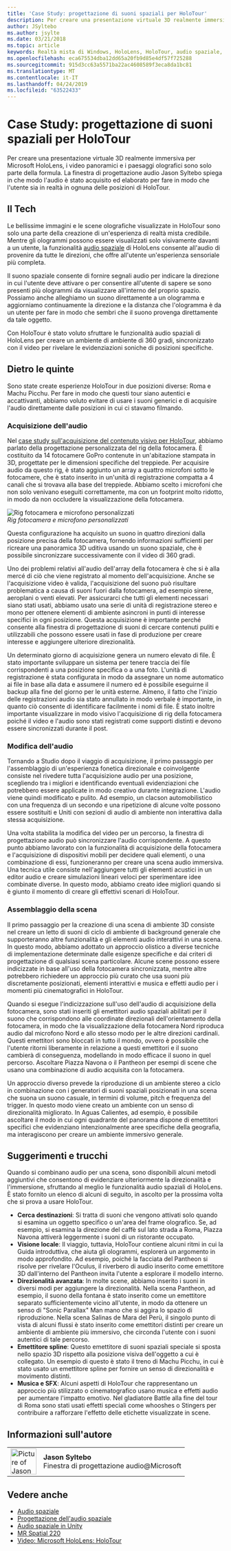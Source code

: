 ```yaml
---
title: 'Case Study: progettazione di suoni spaziali per HoloTour'
description: Per creare una presentazione virtuale 3D realmente immersiva per Microsoft HoloLens, i video panoramici e i paesaggi olografici sono solo parte della formula.
author: JSyltebo
ms.author: jsylte
ms.date: 03/21/2018
ms.topic: article
keywords: Realtà mista di Windows, HoloLens, HoloTour, audio spaziale, case study
ms.openlocfilehash: eca675534dba12dd65a20fb9d85e4df57f725288
ms.sourcegitcommit: 915d3cc63a5571ba22ac4608589f3eca8da1bc81
ms.translationtype: MT
ms.contentlocale: it-IT
ms.lasthandoff: 04/24/2019
ms.locfileid: "63522433"
---
```

# <a name="case-study---spatial-sound-design-for-holotour"></a>Case Study: progettazione di suoni spaziali per HoloTour

Per creare una presentazione virtuale 3D realmente immersiva per Microsoft HoloLens, i video panoramici e i paesaggi olografici sono solo parte della formula. La finestra di progettazione audio Jason Syltebo spiega in che modo l'audio è stato acquisito ed elaborato per fare in modo che l'utente sia in realtà in ognuna delle posizioni di HoloTour.

## <a name="the-tech"></a>Il Tech

Le bellissime immagini e le scene olografiche visualizzate in HoloTour sono solo una parte della creazione di un'esperienza di realtà mista credibile. Mentre gli ologrammi possono essere visualizzati solo visivamente davanti a un utente, la funzionalità [audio spaziale](spatial-sound.md) di HoloLens consente all'audio di provenire da tutte le direzioni, che offre all'utente un'esperienza sensoriale più completa.

Il suono spaziale consente di fornire segnali audio per indicare la direzione in cui l'utente deve attivare o per consentire all'utente di sapere se sono presenti più ologrammi da visualizzare all'interno del proprio spazio. Possiamo anche alleghiamo un suono direttamente a un ologramma e aggiorniamo continuamente la direzione e la distanza che l'ologramma è da un utente per fare in modo che sembri che il suono provenga direttamente da tale oggetto.

Con HoloTour è stato voluto sfruttare le funzionalità audio spaziali di HoloLens per creare un ambiente di ambiente di 360 gradi, sincronizzato con il video per rivelare le evidenziazioni soniche di posizioni specifiche.

## <a name="behind-the-scenes"></a>Dietro le quinte

Sono state create esperienze HoloTour in due posizioni diverse: Roma e Machu Picchu. Per fare in modo che questi tour siano autentici e accattivanti, abbiamo voluto evitare di usare i suoni generici e di acquisire l'audio direttamente dalle posizioni in cui ci stavamo filmando.

### <a name="capturing-the-audio"></a>Acquisizione dell'audio

Nel [case study sull'acquisizione del contenuto visivo per HoloTour](case-study-capturing-and-creating-content-for-holotour.md), abbiamo parlato della progettazione personalizzata del rig della fotocamera. È costituito da 14 fotocamere GoPro contenute in un'abitazione stampata in 3D, progettate per le dimensioni specifiche del treppiede. Per acquisire audio da questo rig, è stato aggiunto un array a quattro microfoni sotto le fotocamere, che è stato inserito in un'unità di registrazione compatta a 4 canali che si trovava alla base del treppiede. Abbiamo scelto i microfoni che non solo venivano eseguiti correttamente, ma con un footprint molto ridotto, in modo da non occludere la visualizzazione della fotocamera.

![Rig fotocamera e microfono personalizzati](images/camera-rig-microphones-300px.png)<br>
*Rig fotocamera e microfono personalizzati*

Questa configurazione ha acquisito un suono in quattro direzioni dalla posizione precisa della fotocamera, fornendo informazioni sufficienti per ricreare una panoramica 3D uditiva usando un suono spaziale, che è possibile sincronizzare successivamente con il video di 360 gradi.

Uno dei problemi relativi all'audio dell'array della fotocamera è che si è alla mercé di ciò che viene registrato al momento dell'acquisizione. Anche se l'acquisizione video è valida, l'acquisizione del suono può risultare problematica a causa di suoni fuori dalla fotocamera, ad esempio sirene, aeroplani o venti elevati. Per assicurarci che tutti gli elementi necessari siano stati usati, abbiamo usato una serie di unità di registrazione stereo e mono per ottenere elementi di ambiente asincroni in punti di interesse specifici in ogni posizione. Questa acquisizione è importante perché consente alla finestra di progettazione di suoni di cercare contenuti puliti e utilizzabili che possono essere usati in fase di produzione per creare interesse e aggiungere ulteriore direzionalità.

Un determinato giorno di acquisizione genera un numero elevato di file. È stato importante sviluppare un sistema per tenere traccia dei file corrispondenti a una posizione specifica o a una foto. L'unità di registrazione è stata configurata in modo da assegnare un nome automatico ai file in base alla data e assumere il numero ed è possibile eseguirne il backup alla fine del giorno per le unità esterne. Almeno, il fatto che l'inizio delle registrazioni audio sia stato annullato in modo verbale è importante, in quanto ciò consente di identificare facilmente i nomi di file. È stato inoltre importante visualizzare in modo visivo l'acquisizione di rig della fotocamera poiché il video e l'audio sono stati registrati come supporti distinti e devono essere sincronizzati durante il post.

### <a name="editing-the-audio"></a>Modifica dell'audio

Tornando a Studio dopo il viaggio di acquisizione, il primo passaggio per l'assemblaggio di un'esperienza fonetica direzionale e coinvolgente consiste nel rivedere tutta l'acquisizione audio per una posizione, scegliendo tra i migliori e identificando eventuali evidenziazioni che potrebbero essere applicate in modo creativo durante integrazione. L'audio viene quindi modificato e pulito. Ad esempio, un clacson automobilistico con una frequenza di un secondo e una ripetizione di alcune volte possono essere sostituiti e Uniti con sezioni di audio di ambiente non interattiva dalla stessa acquisizione.

Una volta stabilita la modifica del video per un percorso, la finestra di progettazione audio può sincronizzare l'audio corrispondente. A questo punto abbiamo lavorato con la funzionalità di acquisizione della fotocamera e l'acquisizione di dispositivi mobili per decidere quali elementi, o una combinazione di essi, funzioneranno per creare una scena audio immersiva. Una tecnica utile consiste nell'aggiungere tutti gli elementi acustici in un editor audio e creare simulazioni lineari veloci per sperimentare idee combinate diverse. In questo modo, abbiamo creato idee migliori quando si è giunto il momento di creare gli effettivi scenari di HoloTour.

### <a name="assembling-the-scene"></a>Assemblaggio della scena

Il primo passaggio per la creazione di una scena di ambiente 3D consiste nel creare un letto di suoni di ciclo di ambiente di background generale che supporteranno altre funzionalità e gli elementi audio interattivi in una scena. In questo modo, abbiamo adottato un approccio olistico a diverse tecniche di implementazione determinate dalle esigenze specifiche e dai criteri di progettazione di qualsiasi scena particolare. Alcune scene possono essere indicizzate in base all'uso della fotocamera sincronizzata, mentre altre potrebbero richiedere un approccio più curato che usa suoni più discretamente posizionati, elementi interattivi e musica e effetti audio per i momenti più cinematografici in HoloTour.

Quando si esegue l'indicizzazione sull'uso dell'audio di acquisizione della fotocamera, sono stati inseriti gli emettitori audio spaziali abilitati per il suono che corrispondono alle coordinate direzionali dell'orientamento della fotocamera, in modo che la visualizzazione della fotocamera Nord riproduca audio dal microfono Nord e allo stesso modo per le altre direzioni cardinali. Questi emettitori sono bloccati in tutto il mondo, ovvero è possibile che l'utente ritorni liberamente in relazione a questi emettitori e il suono cambierà di conseguenza, modellando in modo efficace il suono in quel percorso. Ascoltare Piazza Navona o il Pantheon per esempi di scene che usano una combinazione di audio acquisita con la fotocamera.

Un approccio diverso prevede la riproduzione di un ambiente stereo a ciclo in combinazione con i generatori di suoni spaziali posizionati in una scena che suona un suono casuale, in termini di volume, pitch e frequenza del trigger. In questo modo viene creato un ambiente con un senso di direzionalità migliorato. In Aguas Calientes, ad esempio, è possibile ascoltare il modo in cui ogni quadrante del panorama dispone di emettitori specifici che evidenziano intenzionalmente aree specifiche della geografia, ma interagiscono per creare un ambiente immersivo generale.

## <a name="tips-and-tricks"></a>Suggerimenti e trucchi

Quando si combinano audio per una scena, sono disponibili alcuni metodi aggiuntivi che consentono di evidenziare ulteriormente la direzionalità e l'immersione, sfruttando al meglio le funzionalità audio spaziali di HoloLens. È stato fornito un elenco di alcuni di seguito, in ascolto per la prossima volta che si prova a usare HoloTour.
* **Cerca destinazioni**: Si tratta di suoni che vengono attivati solo quando si esamina un oggetto specifico o un'area del frame olografico. Se, ad esempio, si esamina la direzione del caffè sul lato strada a Roma, Piazza Navona attiverà leggermente i suoni di un ristorante occupato.
* **Visione locale**: Il viaggio, tuttavia, HoloTour contiene alcuni ritmi in cui la Guida introduttiva, che aiuta gli ologrammi, esplorerà un argomento in modo approfondito. Ad esempio, poiché la facciata del Pantheon si risolve per rivelare l'Oculus, il riverbero di audio inserito come emettitore 3D dall'interno del Pantheon invita l'utente a esplorare il modello interno.
* **Direzionalità avanzata**: In molte scene, abbiamo inserito i suoni in diversi modi per aggiungere la direzionalità. Nella scena Pantheon, ad esempio, il suono della fontana è stato inserito come un emettitore separato sufficientemente vicino all'utente, in modo da ottenere un senso di "Sonic Parallax" Man mano che si aggira lo spazio di riproduzione. Nella scena Salinas de Mara del Perù, il singolo punto di vista di alcuni flussi è stato inserito come emettitori distinti per creare un ambiente di ambiente più immersivo, che circonda l'utente con i suoni autentici di tale percorso.
* **Emettitore spline**: Questo emettitore di suoni spaziali speciale si sposta nello spazio 3D rispetto alla posizione visiva dell'oggetto a cui è collegato. Un esempio di questo è stato il treno di Machu Picchu, in cui è stato usato un emettitore spline per fornire un senso di direzionalità e movimento distinti.
* **Musica e SFX**: Alcuni aspetti di HoloTour che rappresentano un approccio più stilizzato o cinematografico usano musica e effetti audio per aumentare l'impatto emotivo. Nel gladiatore Battle alla fine del tour di Roma sono stati usati effetti speciali come whooshes o Stingers per contribuire a rafforzare l'effetto delle etichette visualizzate in scene.

## <a name="about-the-author"></a>Informazioni sull'autore

<table style="border-collapse:collapse">
<tr>
<td style="border-style: none" width="60px"><img alt="Picture of Jason Syltebo" width="60" height="60" src="images/syltebo.png"></td>
<td style="border-style: none"><b>Jason Syltebo</b><br>Finestra di progettazione audio@Microsoft</td>
</tr>
</table>

## <a name="see-also"></a>Vedere anche
* [Audio spaziale](spatial-sound.md)
* [Progettazione dell'audio spaziale](spatial-sound-design.md)
* [Audio spaziale in Unity](spatial-sound-in-unity.md)
* [MR Spatial 220](holograms-220.md)
* [Video: Microsoft HoloLens: HoloTour](https://www.youtube.com/watch?v=pLd9WPlaMpY)

 
